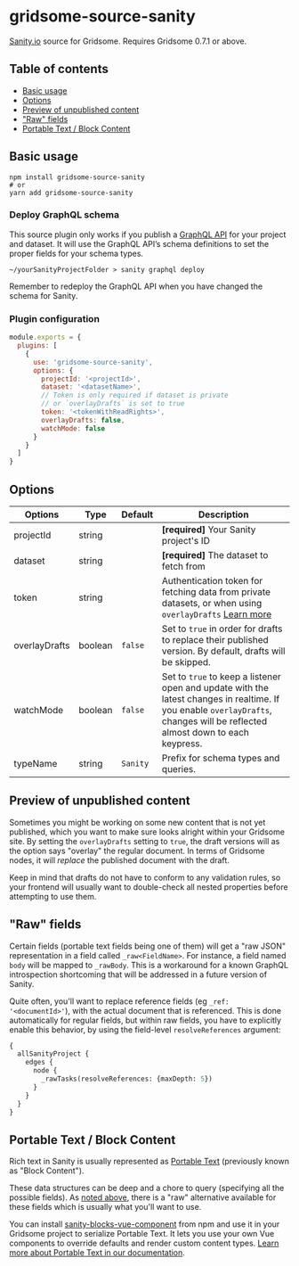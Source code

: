# gridsome-source-sanity

[Sanity.io](https://www.sanity.io/) source for Gridsome. Requires Gridsome 0.7.1 or above.

## Table of contents

- [Basic usage](#basic-usage)
- [Options](#options)
- [Preview of unpublished content](#preview-of-unpublished-content)
- ["Raw" fields](#raw-fields)
- [Portable Text / Block Content](#portable-text--block-content)

## Basic usage

```shell
npm install gridsome-source-sanity
# or
yarn add gridsome-source-sanity
```

### Deploy GraphQL schema

This source plugin only works if you publish a [GraphQL API](https://www.sanity.io/docs/data-store/graphql) for your project and dataset. It will use the GraphQL API’s schema definitions to set the proper fields for your schema types.

```shell
~/yourSanityProjectFolder > sanity graphql deploy
```

Remember to redeploy the GraphQL API when you have changed the schema for Sanity.

### Plugin configuration

```javascript
module.exports = {
  plugins: [
    {
      use: 'gridsome-source-sanity',
      options: {
        projectId: '<projectId>',
        dataset: '<datasetName>',
        // Token is only required if dataset is private
        // or `overlayDrafts` is set to true
        token: '<tokenWithReadRights>',
        overlayDrafts: false,
        watchMode: false
      }
    }
  ]
}
```

## Options

| Options       | Type    | Default  | Description                                                                                                                                                                  |
| ------------- | ------- | -------- | ---------------------------------------------------------------------------------------------------------------------------------------------------------------------------- |
| projectId     | string  |          | **[required]** Your Sanity project's ID                                                                                                                                      |
| dataset       | string  |          | **[required]** The dataset to fetch from                                                                                                                                     |
| token         | string  |          | Authentication token for fetching data from private datasets, or when using `overlayDrafts` [Learn more](https://www.sanity.io/docs/http-auth)                               |
| overlayDrafts | boolean | `false`  | Set to `true` in order for drafts to replace their published version. By default, drafts will be skipped.                                                                    |
| watchMode     | boolean | `false`  | Set to `true` to keep a listener open and update with the latest changes in realtime. If you enable `overlayDrafts`, changes will be reflected almost down to each keypress. |
| typeName      | string  | `Sanity` | Prefix for schema types and queries.                                                                                                                                         |

## Preview of unpublished content

Sometimes you might be working on some new content that is not yet published, which you want to make sure looks alright within your Gridsome site. By setting the `overlayDrafts` setting to `true`, the draft versions will as the option says "overlay" the regular document. In terms of Gridsome nodes, it will _replace_ the published document with the draft.

Keep in mind that drafts do not have to conform to any validation rules, so your frontend will usually want to double-check all nested properties before attempting to use them.

## "Raw" fields

Certain fields (portable text fields being one of them) will get a "raw JSON" representation in a field called `_raw<FieldName>`. For instance, a field named `body` will be mapped to `_rawBody`. This is a workaround for a known GraphQL introspection shortcoming that will be addressed in a future version of Sanity.

Quite often, you'll want to replace reference fields (eg `_ref: '<documentId>'`), with the actual document that is referenced. This is done automatically for regular fields, but within raw fields, you have to explicitly enable this behavior, by using the field-level `resolveReferences` argument:

```graphql
{
  allSanityProject {
    edges {
      node {
        _rawTasks(resolveReferences: {maxDepth: 5})
      }
    }
  }
}
```

## Portable Text / Block Content

Rich text in Sanity is usually represented as [Portable Text](https://www.portabletext.org/) (previously known as "Block Content").

These data structures can be deep and a chore to query (specifying all the possible fields). As [noted above](#raw-fields), there is a "raw" alternative available for these fields which is usually what you'll want to use.

You can install [sanity-blocks-vue-component](https://github.com/rdunk/sanity-blocks-vue-component) from npm and use it in your Gridsome project to serialize Portable Text. It lets you use your own Vue components to override defaults and render custom content types. [Learn more about Portable Text in our documentation](https://www.sanity.io/docs/content-studio/what-you-need-to-know-about-block-text).
